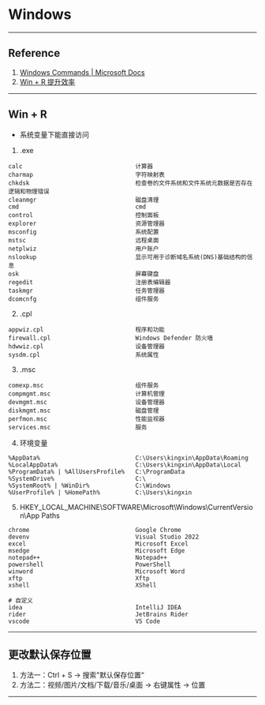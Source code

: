 # Windows

---
## Reference
1. [Windows Commands | Microsoft Docs](https://docs.microsoft.com/zh-cn/windows-server/administration/windows-commands/windows-commands)
2. [Win + R 提升效率](https://blog.csdn.net/u012995964/article/details/52549778)
---
## Win + R
- 系统变量下能直接访问
1. .exe
```
calc                                计算器
charmap                             字符映射表
chkdsk                              检查卷的文件系统和文件系统元数据是否存在逻辑和物理错误
cleanmgr                            磁盘清理
cmd                                 cmd
control                             控制面板
explorer                            资源管理器
msconfig                            系统配置
mstsc                               远程桌面
netplwiz                            用户账户
nslookup                            显示可用于诊断域名系统(DNS)基础结构的信息
osk                                 屏幕键盘
regedit                             注册表编辑器
taskmgr                             任务管理器
dcomcnfg                            组件服务
```
2. .cpl
```
appwiz.cpl                          程序和功能
firewall.cpl                        Windows Defender 防火墙
hdwwiz.cpl                          设备管理器
sysdm.cpl                           系统属性
```
3. .msc
```
comexp.msc                          组件服务
compmgmt.msc                        计算机管理
devmgmt.msc                         设备管理器
diskmgmt.msc                        磁盘管理
perfmon.msc                         性能监视器
services.msc                        服务
```
4. 环境变量
```
%AppData%                           C:\Users\kingxin\AppData\Roaming
%LocalAppData%                      C:\Users\kingxin\AppData\Local
%ProgramData% | %AllUsersProfile%   C:\ProgramData
%SystemDrive%                       C:\
%SystemRoot% | %WinDir%             C:\Windows
%UserProfile% | %HomePath%          C:\Users\kingxin
```
5. HKEY_LOCAL_MACHINE\SOFTWARE\Microsoft\Windows\CurrentVersion\App Paths
```
chrome                              Google Chrome
devenv                              Visual Studio 2022
excel                               Microsoft Excel
msedge                              Microsoft Edge
notepad++                           Notepad++
powershell                          PowerShell
winword                             Microsoft Word
xftp                                Xftp
xshell                              XShell

# 自定义
idea                                IntelliJ IDEA
rider                               JetBrains Rider
vscode                              VS Code
```
---
## 更改默认保存位置
1. 方法一：Ctrl + S → 搜索"默认保存位置“
2. 方法二：视频/图片/文档/下载/音乐/桌面 → 右键属性 → 位置
---
